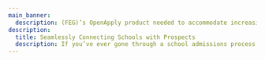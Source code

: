 ```yaml
---
main_banner:
  description: (FEG)’s OpenApply product needed to accommodate increasing demand, but the code contained a multitude of bugs. Internally, FEG wasn’t equipped to address the growing issue or to meet customer demands for a better UI experience. We were hired to stop regressions, build a foundation, scale feature development for faster growth, and build out FEG’s internal team.
description:
  title: Seamlessly Connecting Schools with Prospects
  description: If you’ve ever gone through a school admissions process, you know just how arduous it can be. You have to deal with paperwork, essays, tests, interviews, and likely much more. It can be overwhelming – and that’s not even considering the anxiety of waiting to find out if you got in. With all of that in mind, FEG created OpenApply, an online platform to help simplify the admissions and enrollment processes for applicants around the world. OpenApply supports international schools by providing a paperless, integrated, and seamless online system that helps ease the stress of everyone involved.
---
```

